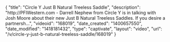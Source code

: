 {
    "title": "Circle Y Just B Natural Treeless Saddle",
    "description": "http:\/\/PFIWestern.com - Darrell Nephew from Circle Y is in talking with Josh Moore about their new Just B Natural Treeless Saddles. If you desire a partnersh...",
    "videoid": "168019",
    "date_created": "1400657550",
    "date_modified": "1418181432",
    "type": "captivate",
    "layout": "video",
    "url": "\/v\/circle-y-just-b-natural-treeless-saddle\/168019"
}